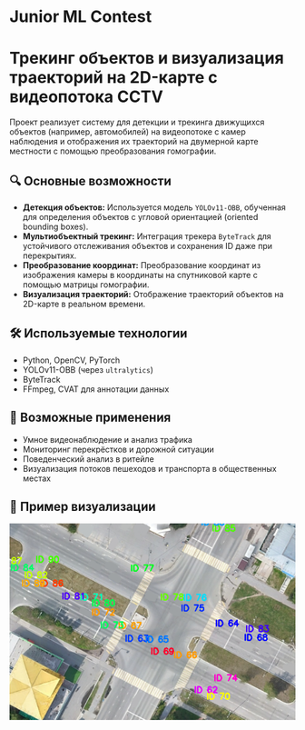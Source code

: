 # Junior ML Contest

# Трекинг объектов и визуализация траекторий на 2D-карте с видеопотока CCTV

Проект реализует систему для детекции и трекинга движущихся объектов (например, автомобилей) на видеопотоке с камер наблюдения и отображения их траекторий на двумерной карте местности с помощью преобразования гомографии.

## 🔍 Основные возможности

- **Детекция объектов:** Используется модель `YOLOv11-OBB`, обученная для определения объектов с угловой ориентацией (oriented bounding boxes).
- **Мультиобъектный трекинг:** Интеграция трекера `ByteTrack` для устойчивого отслеживания объектов и сохранения ID даже при перекрытиях.
- **Преобразование координат:** Преобразование координат из изображения камеры в координаты на спутниковой карте с помощью матрицы гомографии.
- **Визуализация траекторий:** Отображение траекторий объектов на 2D-карте в реальном времени.

## 🛠 Используемые технологии

- Python, OpenCV, PyTorch
- YOLOv11-OBB (через `ultralytics`)
- ByteTrack
- FFmpeg, CVAT для аннотации данных

## 📍 Возможные применения

- Умное видеонаблюдение и анализ трафика
- Мониторинг перекрёстков и дорожной ситуации
- Поведенческий анализ в ритейле
- Визуализация потоков пешеходов и транспорта в общественных местах

## 📸 Пример визуализации

![Пример вывода](exmp.png)
